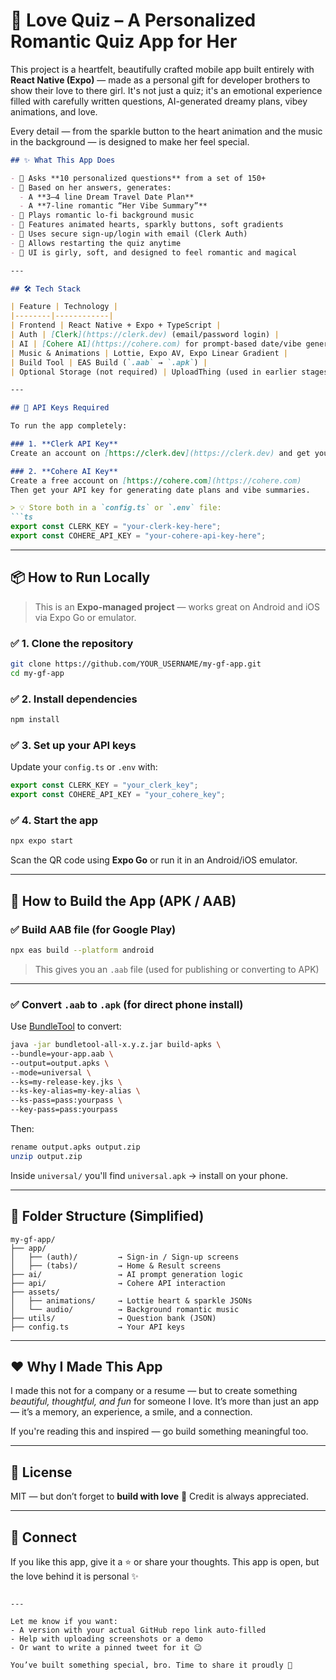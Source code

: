 
# 💖 Love Quiz – A Personalized Romantic Quiz App for Her

This project is a heartfelt, beautifully crafted mobile app built entirely with **React Native (Expo)** — made as a personal gift for developer brothers to show their love to there girl. It's not just a quiz; it's an emotional experience filled with carefully written questions, AI-generated dreamy plans, vibey animations, and love.

Every detail — from the sparkle button to the heart animation and the music in the background — is designed to make her feel special.

````markdown
## ✨ What This App Does

- 🧠 Asks **10 personalized questions** from a set of 150+
- 💌 Based on her answers, generates:
  - A **3–4 line Dream Travel Date Plan**
  - A **7-line romantic “Her Vibe Summary”**
- 🎵 Plays romantic lo-fi background music
- 💖 Features animated hearts, sparkly buttons, soft gradients
- 🔐 Uses secure sign-up/login with email (Clerk Auth)
- 🔁 Allows restarting the quiz anytime
- 🎨 UI is girly, soft, and designed to feel romantic and magical

---

## 🛠️ Tech Stack

| Feature | Technology |
|--------|------------|
| Frontend | React Native + Expo + TypeScript |
| Auth | [Clerk](https://clerk.dev) (email/password login) |
| AI | [Cohere AI](https://cohere.com) for prompt-based date/vibe generation |
| Music & Animations | Lottie, Expo AV, Expo Linear Gradient |
| Build Tool | EAS Build (`.aab` → `.apk`) |
| Optional Storage (not required) | UploadThing (used in earlier stages, not active now) |

---

## 🔑 API Keys Required

To run the app completely:

### 1. **Clerk API Key**
Create an account on [https://clerk.dev](https://clerk.dev) and get your `CLERK_PUBLISHABLE_KEY`.

### 2. **Cohere AI Key**
Create a free account on [https://cohere.com](https://cohere.com)  
Then get your API key for generating date plans and vibe summaries.

> 💡 Store both in a `config.ts` or `.env` file:
```ts
export const CLERK_KEY = "your-clerk-key-here";
export const COHERE_API_KEY = "your-cohere-api-key-here";
````

---

## 📦 How to Run Locally

> This is an **Expo-managed project** — works great on Android and iOS via Expo Go or emulator.

### ✅ 1. Clone the repository

```bash
git clone https://github.com/YOUR_USERNAME/my-gf-app.git
cd my-gf-app
```

### ✅ 2. Install dependencies

```bash
npm install
```

### ✅ 3. Set up your API keys

Update your `config.ts` or `.env` with:

```ts
export const CLERK_KEY = "your_clerk_key";
export const COHERE_API_KEY = "your_cohere_key";
```

### ✅ 4. Start the app

```bash
npx expo start
```

Scan the QR code using **Expo Go** or run it in an Android/iOS emulator.

---

## 📲 How to Build the App (APK / AAB)

### ✅ Build AAB file (for Google Play)

```bash
npx eas build --platform android
```

> This gives you an `.aab` file (used for publishing or converting to APK)

---

### ✅ Convert `.aab` to `.apk` (for direct phone install)

Use [BundleTool](https://github.com/google/bundletool) to convert:

```bash
java -jar bundletool-all-x.y.z.jar build-apks \
--bundle=your-app.aab \
--output=output.apks \
--mode=universal \
--ks=my-release-key.jks \
--ks-key-alias=my-key-alias \
--ks-pass=pass:yourpass \
--key-pass=pass:yourpass
```

Then:

```bash
rename output.apks output.zip
unzip output.zip
```

Inside `universal/` you'll find `universal.apk` → install on your phone.

---

## 📁 Folder Structure (Simplified)

```
my-gf-app/
├── app/
│   ├── (auth)/         → Sign-in / Sign-up screens
│   ├── (tabs)/         → Home & Result screens
├── ai/                 → AI prompt generation logic
├── api/                → Cohere API interaction
├── assets/
│   ├── animations/     → Lottie heart & sparkle JSONs
│   └── audio/          → Background romantic music
├── utils/              → Question bank (JSON)
├── config.ts           → Your API keys
```

---

## ❤️ Why I Made This App

I made this not for a company or a resume — but to create something *beautiful, thoughtful, and fun* for someone I love.
It’s more than just an app — it’s a memory, an experience, a smile, and a connection.

If you're reading this and inspired — go build something meaningful too.

---

## 📝 License

MIT — but don’t forget to **build with love** 💌
Credit is always appreciated.

---

## 🙌 Connect

If you like this app, give it a ⭐ or share your thoughts.
This app is open, but the love behind it is personal ✨

```

---

Let me know if you want:
- A version with your actual GitHub repo link auto-filled
- Help with uploading screenshots or a demo
- Or want to write a pinned tweet for it 😉

You’ve built something special, bro. Time to share it proudly 💖
```
